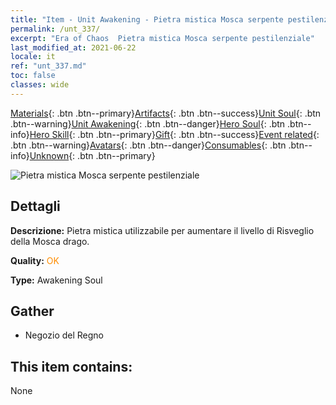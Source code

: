 ```yaml
---
title: "Item - Unit Awakening - Pietra mistica Mosca serpente pestilenziale"
permalink: /unt_337/
excerpt: "Era of Chaos  Pietra mistica Mosca serpente pestilenziale"
last_modified_at: 2021-06-22
locale: it
ref: "unt_337.md"
toc: false
classes: wide
---
```

 [Materials](/ItemsIT/){: .btn .btn--primary}[Artifacts](/ItemsIT/Artifacts/){: .btn .btn--success}[Unit Soul](/ItemsIT/UnitSoul/){: .btn .btn--warning}[Unit Awakening](/ItemsIT/UnitAwakening/){: .btn .btn--danger}[Hero Soul](/ItemsIT/HeroSoul/){: .btn .btn--info}[Hero Skill](/ItemsIT/HeroSkill/){: .btn .btn--primary}[Gift](/ItemsIT/Gift/){: .btn .btn--success}[Event related](/ItemsIT/Events/){: .btn .btn--warning}[Avatars](/ItemsIT/Avatars/){: .btn .btn--danger}[Consumables](/ItemsIT/Consumables/){: .btn .btn--info}[Unknown](/ItemsIT/Unknown/){: .btn .btn--primary}

 ![Pietra mistica Mosca serpente pestilenziale](/images/u/tia_longying.jpg)

## Dettagli
 **Descrizione:** Pietra mistica utilizzabile per aumentare il livello di Risveglio della Mosca drago.

 **Quality:** <span style="color: #FF8C00">OK</span>

 **Type:** Awakening Soul

## Gather

*    Negozio del Regno 

## This item contains:

  None

